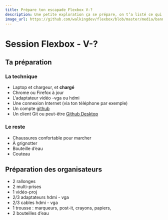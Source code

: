 ```yaml
---
title: Prépare ton escapade Flexbox V-?
description: Une petite exploration ça se prépare, on t’a listé ce qui nous paraissait indispensable (ou pas).
image_url: https://github.com/walkingdev/flexbox/blob/master/media/banner-flexbox.jpg?raw=true
---
```


# Session Flexbox - V-?

## Ta préparation

### La technique
- Laptop et chargeur, et **chargé**
- Chrome ou Firefox à jour
- L’adaptateur vidéo -vga ou hdmi
- Une connexion Internet (via ton téléphone par exemple)
- Un compte [github](https://github.com/join?source=header-home)
- Un client Git ou peut-être [Github Desktop](https://desktop.github.com)


### Le reste
- Chaussures confortable pour marcher
- À grignotter
- Bouteille d’eau
- Couteau

## Préparation des organisateurs

* 2 rallonges
* 2 multi-prises
* 1 vidéo-proj
* 2/3 adaptateurs hdmi - vga
* 2/3 cables hdmi - vga
* 1 trousse : marqueurs, post-it, crayons, papiers,
* 2 bouteilles d’eau
